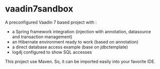vaadin7sandbox
==============

A preconfigured Vaadin 7 based project with :
+ a Spring framework integration (injection with annotation, datasource and transaction management)
+ an Hibernate environment ready to work (based on annotation)
+ a direct database access example (base on jdbctemplate)
+ log4j configured to show SQL accesses

This project use Maven. So, it can be imported easily into your favorite IDE.
